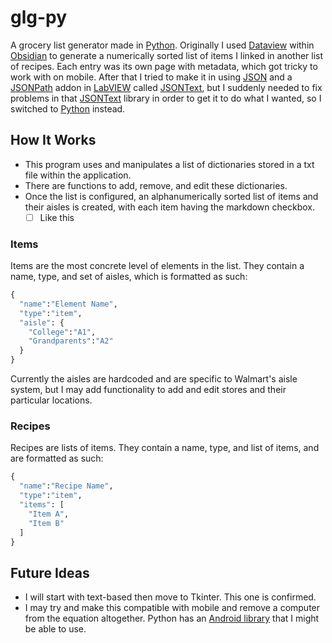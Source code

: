 # glg-py
A grocery list generator made in [Python](https://www.python.org). Originally I used [Dataview](https://github.com/blacksmithgu/obsidian-dataview) within [Obsidian](https://obsidian.md/) to generate a numerically sorted list of items I linked in another list of recipes. Each entry was its own page with metadata, which got tricky to work with on mobile. After that I tried to make it in using [JSON](https://en.wikipedia.org/wiki/JSON) and a [JSONPath](https://en.wikipedia.org/wiki/JSONPath) addon in [LabVIEW](https://www.ni.com/en/support/downloads/software-products/download.labview.html#570679) called [JSONText](https://www.vipm.io/package/jdp_science_jsontext/), but I suddenly needed to fix problems in that [JSONText](https://www.vipm.io/package/jdp_science_jsontext/) library in order to get it to do what I wanted, so I switched to [Python](https://www.python.org) instead.
## How It Works
- This program uses and manipulates a list of dictionaries stored in a txt file within the application.
- There are functions to add, remove, and edit these dictionaries.
- Once the list is configured, an alphanumerically sorted list of items and their aisles is created, with each item having the markdown checkbox.
  - [ ] Like this
### Items
Items are the most concrete level of elements in the list. They contain a name, type, and set of aisles, which is formatted as such:
```py
{
  "name":"Element Name",
  "type":"item",
  "aisle": {
    "College":"A1",
    "Grandparents":"A2"
  }
}
```
Currently the aisles are hardcoded and are specific to Walmart's aisle system, but I may add functionality to add and edit stores and their particular locations.  
### Recipes
Recipes are lists of items. They contain a name, type, and list of items, and are formatted as such:
```py
{
  "name":"Recipe Name",
  "type":"item",
  "items": [
    "Item A",
    "Item B"
  ]
}
```
## Future Ideas
- I will start with text-based then move to Tkinter. This one is confirmed.
- I may try and make this compatible with mobile and remove a computer from the equation altogether. Python has an [Android library](https://pypi.org/project/python-for-android/) that I might be able to use.
